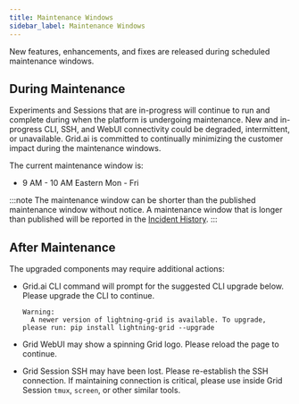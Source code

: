 ```yaml
---
title: Maintenance Windows
sidebar_label: Maintenance Windows
---
```


New features, enhancements, and fixes are released during scheduled maintenance windows.

## During Maintenance

Experiments and Sessions that are in-progress will continue to run and complete during when the platform is undergoing maintenance.
New and in-progress CLI, SSH, and WebUI connectivity could be degraded, intermittent, or unavailable.
Grid.ai is committed to continually minimizing the customer impact during the maintenance windows.

The current maintenance window is:

- 9 AM - 10 AM Eastern Mon - Fri

:::note
The maintenance window can be shorter than the published maintenance window without notice.
A maintenance window that is longer than published will be reported in the [Incident History](3_service_levels.md).
:::

## After Maintenance
The upgraded components may require additional actions:
  
- Grid.ai CLI command will prompt for the suggested CLI upgrade below.  Please upgrade the CLI to continue. 
  ```
  Warning:
    A newer version of lightning-grid is available. To upgrade, please run: pip install lightning-grid --upgrade
  ```
- Grid WebUI may show a spinning Grid logo.  Please reload the page to continue.

- Grid Session SSH may have been lost.  Please re-establish the SSH connection.  If maintaining connection is critical, please use inside Grid Session `tmux`, `screen`, or other similar tools.


